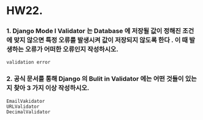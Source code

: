 # HW22.

### 1. Django Mode l Validator 는 Database 에 저장될 값이 정해진 조건에 맞지 않으면 특정 오류를 발생시켜 값이 저장되지 않도록 한다 . 이 때 발생하는 오류가 어떠한 오류인지 작성하시오.

```
validation error
```







### 2. 공식 문서를 통해 Django 의 Bulit in Validator 에는 어떤 것들이 있는지 찾아 3 가지 이상 작성하시오.

```
EmailVakidator
URLValidator
DecimalValidator
```

